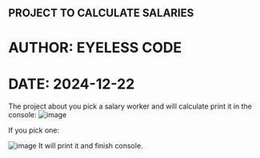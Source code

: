 ## PROJECT TO CALCULATE SALARIES
# AUTHOR: EYELESS CODE
# DATE: 2024-12-22

The project about you pick a salary worker and will calculate print it in the console:
![image](https://github.com/user-attachments/assets/ea1e578c-1179-4e23-b42b-71118aee75df)

If you pick one:

![image](https://github.com/user-attachments/assets/dfe3f1ba-be37-4060-844a-71bd14c8c88a)
It will print it and finish console.
